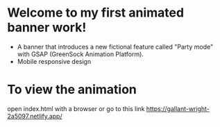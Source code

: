 # Welcome to my first animated banner work!

- A banner that introduces a new fictional feature called "Party mode" with GSAP (GreenSock Animation Platform).
- Mobile responsive design

# To view the animation
open index.html with a browser or 
go to this link https://gallant-wright-2a5097.netlify.app/


